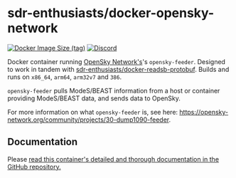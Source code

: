 # sdr-enthusiasts/docker-opensky-network

[![Docker Image Size (tag)](https://img.shields.io/docker/image-size/mikenye/opensky-network/latest)](https://hub.docker.com/r/mikenye/opensky-network)
[![Discord](https://img.shields.io/discord/734090820684349521)](https://discord.gg/sTf9uYF)

Docker container running [OpenSky Network's](https://opensky-network.org/)'s `opensky-feeder`. Designed to work in tandem with [sdr-enthusiasts/docker-readsb-protobuf](https://github.com/sdr-enthusiasts/docker-readsb-protobuf). Builds and runs on `x86_64`, `arm64`, `arm32v7` and `386`.

`opensky-feeder` pulls ModeS/BEAST information from a host or container providing ModeS/BEAST data, and sends data to OpenSky.

For more information on what `opensky-feeder` is, see here: <https://opensky-network.org/community/projects/30-dump1090-feeder>.

## Documentation

Please [read this container's detailed and thorough documentation in the GitHub repository.](https://github.com/sdr-enthusiasts/docker-opensky-network/blob/main/README.md)
